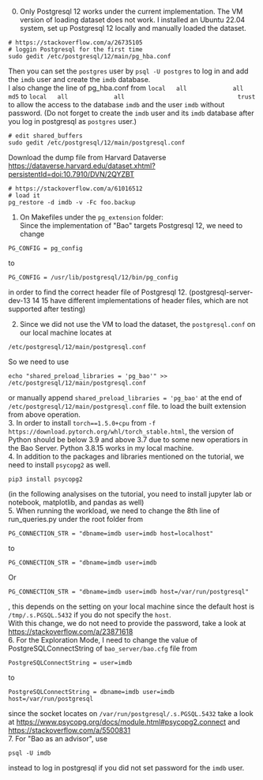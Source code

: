 0. Only Postgresql 12 works under the current implementation. The VM version of loading dataset does not work. I installed an Ubuntu 22.04 system, set up Postgresql 12 locally and manually loaded the dataset. 
```shell
# https://stackoverflow.com/a/26735105
# loggin Postgresql for the first time
sudo gedit /etc/postgresql/12/main/pg_hba.conf
```
Then you can set the `postgres` user by `psql -U postgres` to log in and add the `imdb` user and create the `imdb` database.   
I also change the line of pg_hba.conf from `local   all             all                                md5` to `local   all             all                                trust` to allow the access to the database `imdb` and the user `imdb` without password. (Do not forget to create the `imdb` user and its `imdb` database after you log in postgresql as `postgres` user.)
```shell
# edit shared_buffers
sudo gedit /etc/postgresql/12/main/postgresql.conf
```
Download the dump file from Harvard Dataverse https://dataverse.harvard.edu/dataset.xhtml?persistentId=doi:10.7910/DVN/2QYZBT
```shell
# https://stackoverflow.com/a/61016512
# load it
pg_restore -d imdb -v -Fc foo.backup
```
1. On Makefiles under the `pg_extension` folder:   
Since the implementation of "Bao" targets Postgresql 12, we need to change 
```shell
PG_CONFIG = pg_config
```
to
```shell
PG_CONFIG = /usr/lib/postgresql/12/bin/pg_config
```
in order to find the correct header file of Postgresql 12. (postgresql-server-dev-13 14 15 have different implementations of header files, which are not supported after testing)

2. Since we did not use the VM to load the dataset, the `postgresql.conf` on our local machine locates at 
```shell
/etc/postgresql/12/main/postgresql.conf
```
So we need to use 
```shell
echo "shared_preload_libraries = 'pg_bao'" >> /etc/postgresql/12/main/postgresql.conf
```
or manually append `shared_preload_libraries = 'pg_bao'` at the end of `/etc/postgresql/12/main/postgresql.conf` file.
to load the built extension from above operation.    
3. In order to install `torch==1.5.0+cpu` from `-f https://download.pytorch.org/whl/torch_stable.html`, the version of Python should be below 3.9 and above 3.7 due to some new operatiors in the Bao Server. Python 3.8.15 works in my local machine.     
4. In addition to the packages and libraries mentioned on the tutorial, we need to install `psycopg2` as well.
```shell
pip3 install psycopg2
```
(in the following analysises on the tutorial, you need to install jupyter lab or notebook, matplotlib, and pandas as well)    
5. When running the workload, we need to change the 8th line of run_queries.py under the root folder from 
```python3
PG_CONNECTION_STR = "dbname=imdb user=imdb host=localhost"
``` 
to 
```python3
PG_CONNECTION_STR = "dbname=imdb user=imdb
```
Or
```python3
PG_CONNECTION_STR = "dbname=imdb user=imdb host=/var/run/postgresql"
```
, this depends on the setting on your local machine since the default host is `/tmp/.s.PGSQL.5432` if you do not specify the `host`.   
With this change, we do not need to provide the password, take a look at https://stackoverflow.com/a/23871618    
6. For the Exploration Mode, I need to change the value of PostgreSQLConnectString of `bao_server/bao.cfg` file
from 
```
PostgreSQLConnectString = user=imdb
```
to 
```
PostgreSQLConnectString = dbname=imdb user=imdb host=/var/run/postgresql
```
since the socket locates on `/var/run/postgresql/.s.PGSQL.5432`
take a look at https://www.psycopg.org/docs/module.html#psycopg2.connect and https://stackoverflow.com/a/5500831    
7. For "Bao as an advisor", use 
```shell
psql -U imdb
```
instead to log in postgresql if you did not set password for the `imdb` user.
